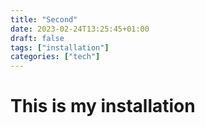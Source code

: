 ```yaml
---
title: "Second"
date: 2023-02-24T13:25:45+01:00
draft: false
tags: ["installation"]
categories: ["tech"]
---
```


# This is my installation